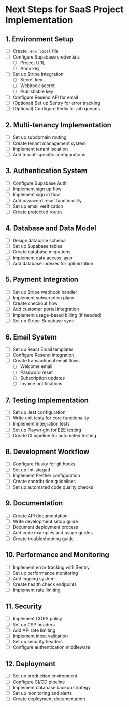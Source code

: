 # Next Steps for SaaS Project Implementation

## 1. Environment Setup

- [ ] Create `.env.local` file
- [ ] Configure Supabase credentials
  - [ ] Project URL
  - [ ] Anon key
- [ ] Set up Stripe integration
  - [ ] Secret key
  - [ ] Webhook secret
  - [ ] Publishable key
- [ ] Configure Resend API for email
- [ ] (Optional) Set up Sentry for error tracking
- [ ] (Optional) Configure Redis for job queues

## 2. Multi-tenancy Implementation

- [ ] Set up subdomain routing
- [ ] Create tenant management system
- [ ] Implement tenant isolation
- [ ] Add tenant-specific configurations

## 3. Authentication System

- [ ] Configure Supabase Auth
- [ ] Implement sign up flow
- [ ] Implement sign in flow
- [ ] Add password reset functionality
- [ ] Set up email verification
- [ ] Create protected routes

## 4. Database and Data Model

- [ ] Design database schema
- [ ] Set up Supabase tables
- [ ] Create database migrations
- [ ] Implement data access layer
- [ ] Add database indexes for optimization

## 5. Payment Integration

- [ ] Set up Stripe webhook handler
- [ ] Implement subscription plans
- [ ] Create checkout flow
- [ ] Add customer portal integration
- [ ] Implement usage-based billing (if needed)
- [ ] Set up Stripe-Supabase sync

## 6. Email System

- [ ] Set up React Email templates
- [ ] Configure Resend integration
- [ ] Create transactional email flows
  - [ ] Welcome email
  - [ ] Password reset
  - [ ] Subscription updates
  - [ ] Invoice notifications

## 7. Testing Implementation

- [ ] Set up Jest configuration
- [ ] Write unit tests for core functionality
- [ ] Implement integration tests
- [ ] Set up Playwright for E2E testing
- [ ] Create CI pipeline for automated testing

## 8. Development Workflow

- [ ] Configure Husky for git hooks
- [ ] Set up lint-staged
- [ ] Implement Prettier configuration
- [ ] Create contribution guidelines
- [ ] Set up automated code quality checks

## 9. Documentation

- [ ] Create API documentation
- [ ] Write development setup guide
- [ ] Document deployment process
- [ ] Add code examples and usage guides
- [ ] Create troubleshooting guide

## 10. Performance and Monitoring

- [ ] Implement error tracking with Sentry
- [ ] Set up performance monitoring
- [ ] Add logging system
- [ ] Create health check endpoints
- [ ] Implement rate limiting

## 11. Security

- [ ] Implement CORS policy
- [ ] Set up CSP headers
- [ ] Add API rate limiting
- [ ] Implement input validation
- [ ] Set up security headers
- [ ] Configure authentication middleware

## 12. Deployment

- [ ] Set up production environment
- [ ] Configure CI/CD pipeline
- [ ] Implement database backup strategy
- [ ] Set up monitoring and alerts
- [ ] Create deployment documentation
